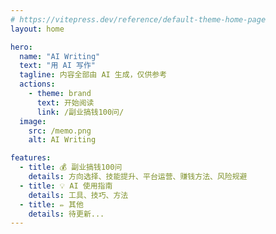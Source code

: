 ```yaml
---
# https://vitepress.dev/reference/default-theme-home-page
layout: home

hero:
  name: "AI Writing"
  text: "用 AI 写作"
  tagline: 内容全部由 AI 生成，仅供参考
  actions:
    - theme: brand
      text: 开始阅读
      link: /副业搞钱100问/
  image:
    src: /memo.png
    alt: AI Writing

features:
  - title: 💰 副业搞钱100问
    details: 方向选择、技能提升、平台运营、赚钱方法、风险规避
  - title: 💡 AI 使用指南
    details: 工具、技巧、方法
  - title: ✏️ 其他
    details: 待更新...
---
```

